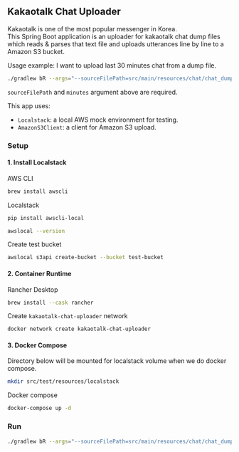 ## Kakaotalk Chat Uploader

Kakaotalk is one of the most popular messenger in Korea.  
This Spring Boot application is an uploader for kakaotalk chat dump files which reads & parses that text file and uploads utterances line by line to a Amazon S3 bucket.

Usage example: I want to upload last 30 minutes chat from a dump file.

```zsh
./gradlew bR --args="--sourceFilePath=src/main/resources/chat/chat_dump.txt --minutes=30"
```

`sourceFilePath` and `minutes` argument above are required. 

This app uses:

- `Localstack`: a local AWS mock environment for testing.
- `AmazonS3Client`: a client for Amazon S3 upload.

### Setup

#### 1. Install Localstack

AWS CLI
```zsh
brew install awscli
```

Localstack
```zsh
pip install awscli-local
```

```zsh
awslocal --version
```

Create test bucket
```zsh
awslocal s3api create-bucket --bucket test-bucket
```

#### 2. Container Runtime

Rancher Desktop
```zsh
brew install --cask rancher
```

Create `kakaotalk-chat-uploader` network
```zsh
docker network create kakaotalk-chat-uploader
```

#### 3. Docker Compose

Directory below will be mounted for localstack volume when we do docker compose.
```zsh
mkdir src/test/resources/localstack
```

Docker compose
```zsh
docker-compose up -d
```

### Run

```zsh
./gradlew bR --args="--sourceFilePath=src/main/resources/chat/chat_dump.txt --minutes=30"
```